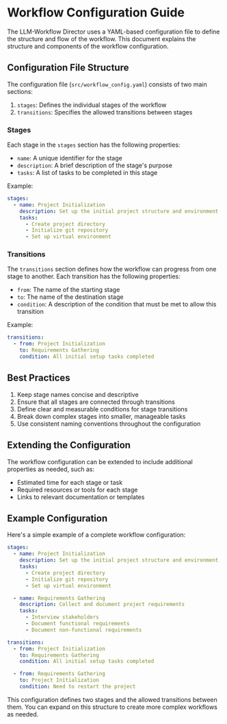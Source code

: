 # Workflow Configuration Guide

The LLM-Workflow Director uses a YAML-based configuration file to define the structure and flow of the workflow. This document explains the structure and components of the workflow configuration.

## Configuration File Structure

The configuration file (`src/workflow_config.yaml`) consists of two main sections:

1. `stages`: Defines the individual stages of the workflow
2. `transitions`: Specifies the allowed transitions between stages

### Stages

Each stage in the `stages` section has the following properties:

- `name`: A unique identifier for the stage
- `description`: A brief description of the stage's purpose
- `tasks`: A list of tasks to be completed in this stage

Example:

```yaml
stages:
  - name: Project Initialization
    description: Set up the initial project structure and environment
    tasks:
      - Create project directory
      - Initialize git repository
      - Set up virtual environment
```

### Transitions

The `transitions` section defines how the workflow can progress from one stage to another. Each transition has the following properties:

- `from`: The name of the starting stage
- `to`: The name of the destination stage
- `condition`: A description of the condition that must be met to allow this transition

Example:

```yaml
transitions:
  - from: Project Initialization
    to: Requirements Gathering
    condition: All initial setup tasks completed
```

## Best Practices

1. Keep stage names concise and descriptive
2. Ensure that all stages are connected through transitions
3. Define clear and measurable conditions for stage transitions
4. Break down complex stages into smaller, manageable tasks
5. Use consistent naming conventions throughout the configuration

## Extending the Configuration

The workflow configuration can be extended to include additional properties as needed, such as:

- Estimated time for each stage or task
- Required resources or tools for each stage
- Links to relevant documentation or templates

## Example Configuration

Here's a simple example of a complete workflow configuration:

```yaml
stages:
  - name: Project Initialization
    description: Set up the initial project structure and environment
    tasks:
      - Create project directory
      - Initialize git repository
      - Set up virtual environment

  - name: Requirements Gathering
    description: Collect and document project requirements
    tasks:
      - Interview stakeholders
      - Document functional requirements
      - Document non-functional requirements

transitions:
  - from: Project Initialization
    to: Requirements Gathering
    condition: All initial setup tasks completed

  - from: Requirements Gathering
    to: Project Initialization
    condition: Need to restart the project
```

This configuration defines two stages and the allowed transitions between them. You can expand on this structure to create more complex workflows as needed.
